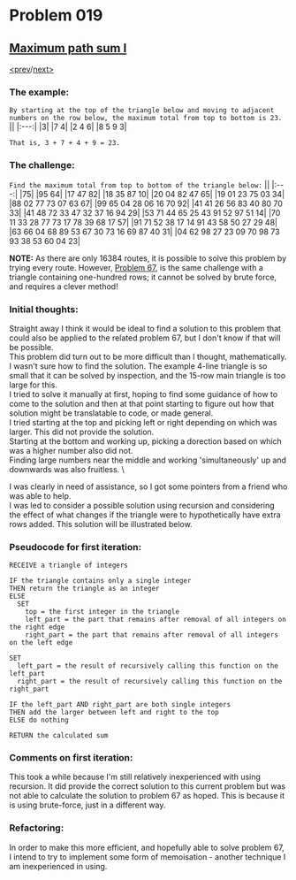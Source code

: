 # Problem 019

## [Maximum path sum I](https://projecteuler.net/problem=18)

[<prev](./../017_number_letter_counts/README.md)/[next>](./../019_counting_sundays/README.md) 

### The example:
`By starting at the top of the triangle below and moving to adjacent numbers on the row below, the maximum total from top to bottom is 23.`
||
|:---:|
|3|
|7 4|
|2 4 6|
|8 5 9 3|

`That is, 3 + 7 + 4 + 9 = 23.`

### The challenge:
`Find the maximum total from top to bottom of the triangle below:`
||
|:---:|
|75|
|95 64|
|17 47 82|
|18 35 87 10|
|20 04 82 47 65|
|19 01 23 75 03 34|
|88 02 77 73 07 63 67|
|99 65 04 28 06 16 70 92|
|41 41 26 56 83 40 80 70 33|
|41 48 72 33 47 32 37 16 94 29|
|53 71 44 65 25 43 91 52 97 51 14|
|70 11 33 28 77 73 17 78 39 68 17 57|
|91 71 52 38 17 14 91 43 58 50 27 29 48|
|63 66 04 68 89 53 67 30 73 16 69 87 40 31|
|04 62 98 27 23 09 70 98 73 93 38 53 60 04 23|

**NOTE:** As there are only 16384 routes, it is possible to solve this problem by trying every route. However, 
[Problem 67](https://projecteuler.net/problem=67), 
is the same challenge with a triangle containing one-hundred rows; it cannot be solved by brute force, and requires a clever method!

### Initial thoughts:
Straight away I think it would be ideal to find a solution to this problem that could also be applied to the related problem 67, but I don't know if that will be possible.\
This problem did turn out to be more difficult than I thought, mathematically. I wasn't sure how to find the solution. The example 4-line triangle is so small that it can be solved by inspection, and the 15-row main triangle is too large for this. \
I tried to solve it manually at first, hoping to find some guidance of how to come to the solution and then at that point starting to figure out how that solution might be translatable to code, or made general. \
I tried starting at the top and picking left or right depending on which was larger. This did not provide the solution. \
Starting at the bottom and working up, picking a dorection based on which was a higher number also did not. \
Finding large numbers near the middle and working 'simultaneously' up and downwards was also fruitless. \

I was clearly in need of assistance, so I got some pointers from a friend who was able to help. \
I was led to consider a possible solution using recursion and considering the effect of what changes if the triangle were to hypothetically have extra rows added. This solution will be illustrated below.

### Pseudocode for first iteration:
```
RECEIVE a triangle of integers

IF the triangle contains only a single integer
THEN return the triangle as an integer
ELSE
  SET 
    top = the first integer in the triangle
    left_part = the part that remains after removal of all integers on the right edge
    right_part = the part that remains after removal of all integers on the left edge

SET
  left_part = the result of recursively calling this function on the left_part
  right_part = the result of recursively calling this function on the right_part

IF the left_part AND right_part are both single integers
THEN add the larger between left and right to the top
ELSE do nothing

RETURN the calculated sum
```

### Comments on first iteration:
This took a while because I'm still relatively inexperienced with using recursion. It did provide the correct solution to this current problem but was not able to calculate the solution to problem 67 as hoped. This is because it is using brute-force, just in a different way.

### Refactoring:
In order to make this more efficient, and hopefully able to solve problem 67, I intend to try to implement some form of memoisation - another technique I am inexperienced in using. 
